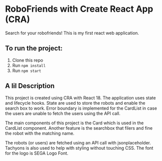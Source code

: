 # RoboFriends with Create React App (CRA)

Search for your robofriends! This is my first react web application.

## To run the project:

1. Clone this repo
2. Run `npm install`
3. Run `npm start`

## A lil Description
This project is created using CRA with React 18. The application uses state and lifecycle hooks. State are used to store the robots and enable the search box to work. Error boundary is implemented for the CardList in case the users are unable to fetch the users using the API call.

The main components of this project is the Card which is used in the CardList component. Another feature is the searchbox that filers and fine the robot with the matching name. 

The robots (or users) are fetched using an API call with jsonplaceholder. Tachyons is also used to help with styling without touching CSS. The font for the logo is SEGA Logo Font.
